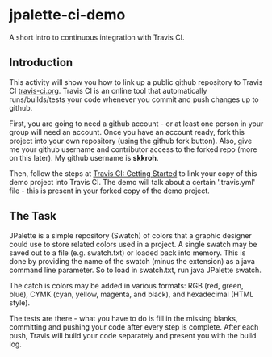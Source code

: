 jpalette-ci-demo
================

A short intro to continuous integration with Travis CI.

Introduction
------------
This activity will show you how to link up a public github repository to Travis CI [travis-ci.org](http://travis-ci.org). Travis CI is an online tool that automatically runs/builds/tests your code whenever you commit and push changes up to github.

First, you are going to need a github account - or at least one person in your group will need an account. Once you have an account ready, fork this project into your own repository (using the github fork button). Also, give me your github username and contributor access to the forked repo (more on this later). My github username is **skkroh**.

Then, follow the steps at [Travis CI: Getting Started](http://docs.travis-ci.com/user/getting-started/) to link your copy of this demo project into Travis CI. The demo will talk about a certain '.travis.yml' file - this is present in your forked copy of the demo project.

The Task
--------
JPalette is a simple repository (Swatch) of colors that a graphic designer could use to store related colors used in a project. A single swatch may be saved out to a file (e.g. swatch.txt) or loaded back into memory. This is done by providing the name of the swatch (minus the extension) as a java command line parameter. So to load in swatch.txt, run java JPalette swatch.

The catch is colors may be added in various formats: RGB (red, green, blue), CYMK (cyan, yellow, magenta, and black), and hexadecimal (HTML style).

The tests are there - what you have to do is fill in the missing blanks, committing and pushing your code after every step is complete. After each push, Travis will build your code separately and present you with the build log.
